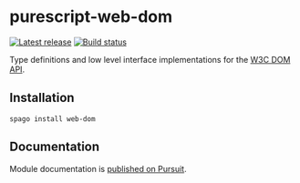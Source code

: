 # purescript-web-dom

[![Latest release](http://img.shields.io/github/release/purescript-web/purescript-web-dom.svg)](https://github.com/purescript-web/purescript-web-dom/releases)
[![Build status](https://travis-ci.org/purescript-web/purescript-web-dom.svg?branch=master)](https://travis-ci.org/purescript-web/purescript-web-dom)

Type definitions and low level interface implementations for the [W3C DOM API](https://www.w3.org/TR/dom/).

## Installation

```
spago install web-dom
```

## Documentation

Module documentation is [published on Pursuit](http://pursuit.purescript.org/packages/purescript-web-dom).
